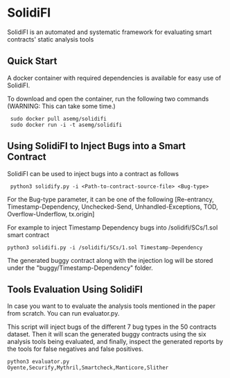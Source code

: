 # SolidiFI
SolidiFI is an automated and systematic framework for evaluating smart contracts' static analysis tools

## Quick Start
 A docker container with required dependencies is available for easy use of SolidiFI. 
 
  To download and open the container, run the following two commands (WARNING: This can take some time.)
    
  ```
   sudo docker pull asemg/solidifi
   sudo docker run -i -t asemg/solidifi
  ```
  
## Using SolidiFI to Inject Bugs into a Smart Contract
 SolidiFI can be used to inject bugs into a contract as follows 
   
  ```
   python3 solidify.py -i <Path-to-contract-source-file> <Bug-type>
  ```
  For the Bug-type parameter, it can be one of the following
	[Re-entrancy, Timestamp-Dependency, Unchecked-Send, Unhandled-Exceptions, TOD, Overflow-Underflow, tx.origin]
  
   For example to inject Timestamp Dependency bugs into /solidifi/SCs/1.sol smart contract 
  
  ```
  python3 solidifi.py -i /solidifi/SCs/1.sol Timestamp-Dependency
  ```
    
  The generated buggy contract along with the injection log will be stored under the "buggy/Timestamp-Dependency" folder.
  
  ## Tools Evaluation Using SolidiFI 
   
   In case you want to to evaluate the analysis tools mentioned in the paper from scratch. You can run  evaluator.py.
   
   This script will inject bugs of the different 7 bug types in the 50 contracts dataset. Then it will scan 
   the generated buggy contracts using the six analysis tools being evaluated, and finally, inspect the generated reports
   by the tools for false negatives and false positives.
   
   ```
   python3 evaluator.py Oyente,Securify,Mythril,Smartcheck,Manticore,Slither
   ``` 
  
